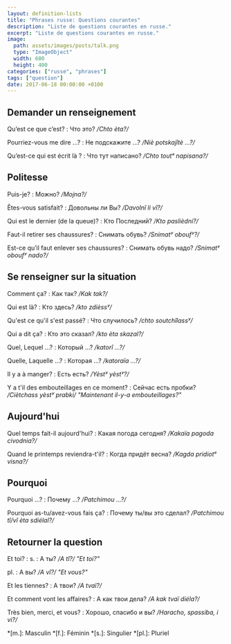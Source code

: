 ```yaml
---
layout: definition-lists
title: "Phrases russe: Questions courantes"
description: "Liste de questions courantes en russe."
excerpt: "Liste de questions courantes en russe."
image:
  path: assets/images/posts/talk.png
  type: "ImageObject"
  width: 600
  height: 400
categories: ["russe", "phrases"]
tags: ["question"]
date: 2017-06-18 00:00:00 +0100
---
```


## Demander un renseignement

Qu’est ce que c’est?
: Что это?
*/Chto èta?/*

Pourriez-vous me dire …?
: Не подскажите …?
*/Niè potskajîtè …?/*

Qu’est-ce qui est écrit là ?
: Что тут написано?
*/Chto toutᵉ napisana?/*


## Politesse

Puis-je?
: Можно?
*/Mojna?/*

Êtes-vous satisfait?
: Довольны ли Вы?
*/Davolnî li vî?/*

Qui est le dernier (de la queue)?
: Кто Последний?
*/Kto paslièdni?/*

Faut-il retirer ses chaussures?
: Снимать обувь?
*/Snimatʸ oboufʸ?/*

Est-ce qu’il faut enlever ses chaussures?
: Снимать обувь надо?
*/Snimatʸ oboufʸ nado?/*


## Se renseigner sur la situation

Comment ça?
: Как так?
*/Kak tak?/*

Qui est là?
: Кто здесь?
*/kto zdièssʸ/*

Qu'est ce qu'il s'est passé?
: Что случилось?
*/chto soutchîlassʸ/*

Qui a dit ça?
: Кто это сказал?
*/kto èta skazal?/*

Quel, Lequel …?
: Который …?
*/katorî …?/*

Quelle, Laquelle …?
: Которая …?
*/katoraïa …?/*

Il y a à manger?
: Есть есть?
*/Yèstʸ yèstʸ?/*

Y a t'il des embouteillages en ce moment?
: Сейчас есть пробки?
*/Ciètchass yèstʸ prabki/ "Maintenant il-y-a embouteillages?"*


## Aujourd'hui

Quel temps fait-il aujourd'hui?
: Какая погода сегодня?
*/Kakaïa pagoda civodnia?/*

Quand le printemps reviendra-t'il?
: Когда придёт весна?
*/Kagda pridiotᵉ visna?/*


## Pourquoi

Pourquoi …?
: Почему …?
*/Patchimou …?/*

Pourquoi as-tu/avez-vous fais ça?
: Почему ты/вы это сделал?
*/Patchimou tî/vî èta sdiélal?/*


## Retourner la question

Et toi?
: s.
  : А ты?
  */A tî?/ "Et toi?"*

  pl.
  : А вы?
  */A vî?/ "Et vous?"*

Et les tiennes?
: А твои?
*/A tvaï?/*

Et comment vont les affaires?
: А как твои дела?
*/A kak tvaï diéla?/*

Très bien, merci, et vous?
: Хорошо, спасибо и вы?
*/Haracho, spassiba, i vi?/*



*[m.]: Masculin
*[f.]: Féminin
*[s.]: Singulier
*[pl.]: Pluriel
